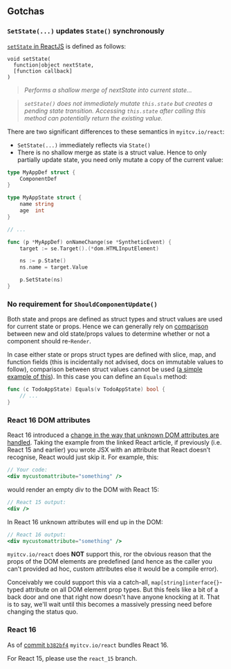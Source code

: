 ## Gotchas

### `SetState(...)` updates `State()` synchronously

[`setState` in ReactJS](https://facebook.github.io/react/docs/react-component.html#setstate) is defined as follows:

```
void setState(
  function|object nextState,
  [function callback]
)
```
> _Performs a shallow merge of nextState into current state..._

> _`setState()` does not immediately mutate `this.state` but creates a pending state transition. Accessing `this.state` after calling this method can potentially return the existing value._

There are two significant differences to these semantics in `myitcv.io/react`:

* `SetState(...)` immediately reflects via `State()`
* There is no shallow merge as state is a struct value. Hence to only partially update state, you need only mutate a copy of the current value:

```go
type MyAppDef struct {
	ComponentDef
}

type MyAppState struct {
	name string
	age  int
}

// ...

func (p *MyAppDef) onNameChange(se *SyntheticEvent) {
	target := se.Target().(*dom.HTMLInputElement)

	ns := p.State()
	ns.name = target.Value

	p.SetState(ns)
}
```

### No requirement for `ShouldComponentUpdate()`

Both state and props are defined as struct types and struct values are used for current state or props. Hence we can generally rely on [comparison](https://golang.org/ref/spec#Comparison_operators) between new and old state/props values to determine whether or not a component should re-`Render`.

In case either state or props struct types are defined with slice, map, and function fields (this is incidentally not advised, docs on immutable values to follow), comparison between struct values cannot be used ([a simple example of this](https://play.golang.org/p/9JgaMsg4nV)). In this case you can define an `Equals` method:

```go
func (c TodoAppState) Equals(v TodoAppState) bool {
    // ...
}
```

### React 16 DOM attributes

React 16 introduced a [change in the way that unknown DOM attributes are handled](https://reactjs.org/blog/2017/09/08/dom-attributes-in-react-16.html). Taking the example from the linked React article, if previously (i.e. React 15 and earlier) you wrote JSX with an attribute that React doesn’t recognise, React would just skip it. For example, this:

```jsx
// Your code:
<div mycustomattribute="something" />
```

would render an empty div to the DOM with React 15:

```jsx
// React 15 output:
<div />
```

In React 16 unknown attributes will end up in the DOM:

```jsx
// React 16 output:
<div mycustomattribute="something" />
```

`myitcv.io/react` does **NOT** support this, ror the obvious reason that the props of the DOM elements are predefined (and hence as the caller you can't provided ad hoc, custom attributes else it would be a compile error).

Conceivably we could support this via a catch-all, `map[string]interface{}`-typed attribute on all DOM element prop types. But this feels like a bit of a back door and one that right now doesn't have anyone knocking at it. That is to say, we'll wait until this becomes a massively pressing need before changing the status quo.

### React 16

As of [commit `b382bf4`](https://github.com/myitcv/react/commit/b382bf4b89b3dcaa3e64eef8547f4abc02f81c7b) `myitcv.io/react` bundles React 16.

For React 15, please use the `react_15` branch.
